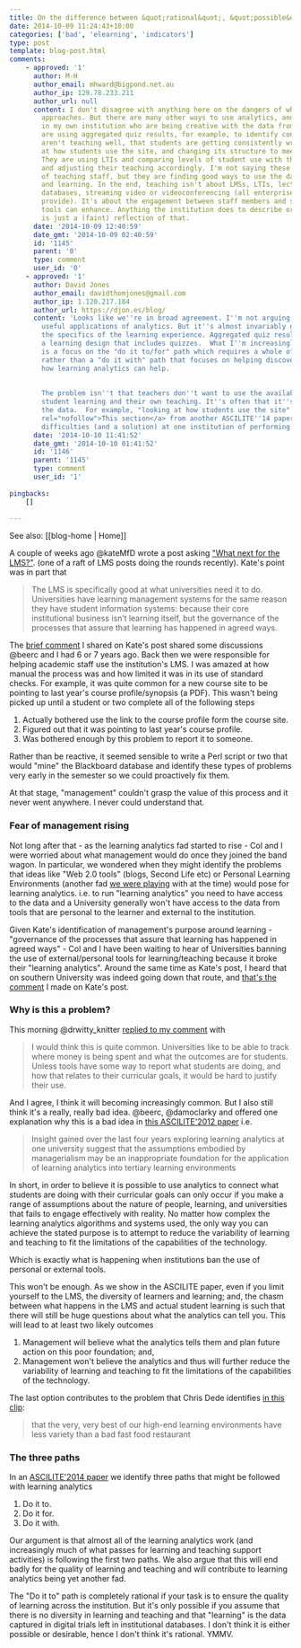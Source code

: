 ```yaml
---
title: On the difference between &quot;rational&quot;, &quot;possible&quot; and &quot;desirable&quot;
date: 2014-10-09 11:24:43+10:00
categories: ['bad', 'elearning', 'indicators']
type: post
template: blog-post.html
comments:
    - approved: '1'
      author: M-H
      author_email: mhward@bigpond.net.au
      author_ip: 129.78.233.211
      author_url: null
      content: I don't disagree with anything here on the dangers of whole-of-institution
        approaches. But there are many other ways to use analytics, and I know people
        in my own institution who are being creative with the data from LMS sites. They
        are using aggregated quiz results, for example, to identify concepts that they
        aren't teaching well, that students are getting consistently wrong.They are looking
        at how students use the site, and changing its structure to meet that better.
        They are using LTIs and comparing levels of student use with the use of the LMS
        and adjusting their teaching accordingly. I'm not saying these are the majority
        of teaching staff, but they are finding good ways to use the data to improve teaching
        and learning. In the end, teaching isn't about LMSs, LTIs, lecture capture, image
        databases, streaming video or videoconferencing (all enterprise tools that we
        provide). It's about the engagement between staff members and students that those
        tools can enhance. Anything the institution does to describe or measure teaching
        is just a (faint) reflection of that.
      date: '2014-10-09 12:40:59'
      date_gmt: '2014-10-09 02:40:59'
      id: '1145'
      parent: '0'
      type: comment
      user_id: '0'
    - approved: '1'
      author: David Jones
      author_email: davidthomjones@gmail.com
      author_ip: 1.120.217.184
      author_url: https://djon.es/blog/
      content: 'Looks like we''re in broad agreement. I''m not arguing that there isn''t
        useful applications of analytics. But it''s almost invariably going to be within
        the specifics of the learning experience. Aggregated quiz results work well in
        a learning design that includes quizzes.  What I''m increasingly seeing however
        is a focus on the "do it to/for" path which requires a whole of institution approach,
        rather than a "do it with" path that focuses on helping discover and leverage
        how learning analytics can help.
    
    
        The problem isn''t that teachers don''t want to use the available data to improve
        student learning and their own teaching. It''s often that it''s too hard to leverage
        the data.  For example, "looking at how students use the site".  <a href="https://djon.es/blog/2014/09/21/breaking-bad-to-bridge-the-realityrhetoric-chasm/#MAV"
        rel="nofollow">This section</a> from another ASCILITE''14 paper talks about the
        difficulties (and a solution) at one institution of performing this task.'
      date: '2014-10-10 11:41:52'
      date_gmt: '2014-10-10 01:41:52'
      id: '1146'
      parent: '1145'
      type: comment
      user_id: '1'
    
pingbacks:
    []
    
---
```


See also: [[blog-home | Home]]

A couple of weeks ago @kateMfD wrote a post asking ["What next for the LMS?"](http://musicfordeckchairs.wordpress.com/2014/09/27/what-next-for-the-lms/). (one of a raft of LMS posts doing the rounds recently). Kate's point was in part that

> The LMS is specifically good at what universities need it to do. Universities have learning management systems for the same reason they have student information systems: because their core institutional business isn’t learning itself, but the governance of the processes that assure that learning has happened in agreed ways.

The [brief comment](http://musicfordeckchairs.wordpress.com/2014/09/27/what-next-for-the-lms/#comment-2604) I shared on Kate's post shared some discussions @beerc and I had 6 or 7 years ago. Back then we were responsible for helping academic staff use the institution's LMS. I was amazed at how manual the process was and how limited it was in its use of standard checks. For example, it was quite common for a new course site to be pointing to last year's course profile/synopsis (a PDF). This wasn't being picked up until a student or two complete all of the following steps

1. Actually bothered use the link to the course profile form the course site.
2. Figured out that it was pointing to last year's course profile.
3. Was bothered enough by this problem to report it to someone.

Rather than be reactive, it seemed sensible to write a Perl script or two that would "mine" the Blackboard database and identify these types of problems very early in the semester so we could proactively fix them.

At that stage, "management" couldn't grasp the value of this process and it never went anywhere. I never could understand that.

### Fear of management rising

Not long after that - as the learning analytics fad started to rise - Col and I were worried about what management would do once they joined the band wagon. In particular, we wondered when they might identify the problems that ideas like "Web 2.0 tools" (blogs, Second Life etc) or Personal Learning Environments (another fad [we were playing](/blog2/publications/ples-framing-one-future-for-lifelong-learning-e-learning-and-universities/) with at the time) would pose for learning analytics. i.e. to run "learning analytics" you need to have access to the data and a University generally won't have access to the data from tools that are personal to the learner and external to the institution.

Given Kate's identification of management's purpose around learning - "governance of the processes that assure that learning has happened in agreed ways" - Col and I have been waiting to hear of Universities banning the use of external/personal tools for learning/teaching because it broke their "learning analytics". Around the same time as Kate's post, I heard that on southern University was indeed going down that route, and [that's the comment](http://musicfordeckchairs.wordpress.com/2014/09/27/what-next-for-the-lms/#comment-2604) I made on Kate's post.

### Why is this a problem?

This morning @drwitty\_knitter [replied to my comment](http://musicfordeckchairs.wordpress.com/2014/09/27/what-next-for-the-lms/#comment-2604) with

> I would think this is quite common. Universities like to be able to track where money is being spent and what the outcomes are for students. Unless tools have some way to report what students are doing, and how that relates to their curricular goals, it would be hard to justify their use.

And I agree, I think it will becoming increasingly common. But I also still think it's a really, really bad idea. @beerc, @damoclarky and offered one explanation why this is a bad idea in [this ASCILITE'2012 paper](http://www.ascilite.org.au/conferences/wellington12/2012/images/custom/beer%2ccolin_-_analytics_and.pdf) i.e.

> Insight gained over the last four years exploring learning analytics at one university suggest that the assumptions embodied by managerialism may be an inappropriate foundation for the application of learning analytics into tertiary learning environments

In short, in order to believe it is possible to use analytics to connect what students are doing with their curricular goals can only occur if you make a range of assumptions about the nature of people, learning, and universities that fails to engage effectively with reality. No matter how complex the learning analytics algorithms and systems used, the only way you can achieve the stated purpose is to attempt to reduce the variability of learning and teaching to fit the limitations of the capabilities of the technology.

Which is exactly what is happening when institutions ban the use of personal or external tools.

This won't be enough. As we show in the ASCILITE paper, even if you limit yourself to the LMS, the diversity of learners and learning; and, the chasm between what happens in the LMS and actual student learning is such that there will still be huge questions about what the analytics can tell you. This will lead to at least two likely outcomes

1. Management will believe what the analytics tells them and plan future action on this poor foundation; and,
2. Management won't believe the analytics and thus will further reduce the variability of learning and teaching to fit the limitations of the capabilities of the technology.

The last option contributes to the problem that Chris Dede identifies [in this clip](https://dl.dropboxusercontent.com/u/14025788/dede.mp3):

> that the very, very best of our high-end learning environments have less variety than a bad fast food restaurant

### The three paths

In an [ASCILITE'2014 paper](/blog2/2014/09/05/three-paths-for-learning-analytics-and-beyond-moving-from-rhetoric-to-reality/) we identify three paths that might be followed with learning analytics

1. Do it to.
2. Do it for.
3. Do it with.

Our argument is that almost all of the learning analytics work (and increasingly much of what passes for learning and teaching support activities) is following the first two paths. We also argue that this will end badly for the quality of learning and teaching and will contribute to learning analytics being yet another fad.

The "Do it to" path is completely rational if your task is to ensure the quality of learning across the institution. But it's only possible if you assume that there is no diversity in learning and teaching and that "learning" is the data captured in digital trials left in institutional databases. I don't think it is either possible or desirable, hence I don't think it's rational. YMMV.